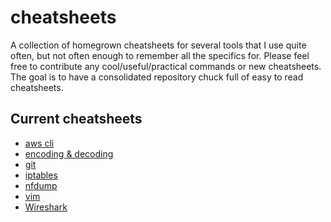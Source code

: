 # cheatsheets
A collection of homegrown cheatsheets for several tools that I use quite often, but not often enough to remember all the specifics for.
Please feel free to contribute any cool/useful/practical commands or new cheatsheets. The goal is to have a consolidated repository 
chuck full of easy to read cheatsheets. 

## Current cheatsheets
* [aws cli](https://github.com/nheijmans/cheatsheets/blob/master/awscli.md)
* [encoding & decoding](https://github.com/nheijmans/cheatsheets/blob/master/encoding_decoding.md)
* [git](https://github.com/nheijmans/cheatsheets/blob/master/git.md)
* [iptables](https://github.com/nheijmans/cheatsheets/blob/master/iptables.md)
* [nfdump](https://github.com/nheijmans/cheatsheets/blob/master/nfdump.md)
* [vim](https://github.com/nheijmans/cheatsheets/blob/master/vim.md)
* [Wireshark](https://github.com/nheijmans/cheatsheets/blob/master/wireshark.md)

